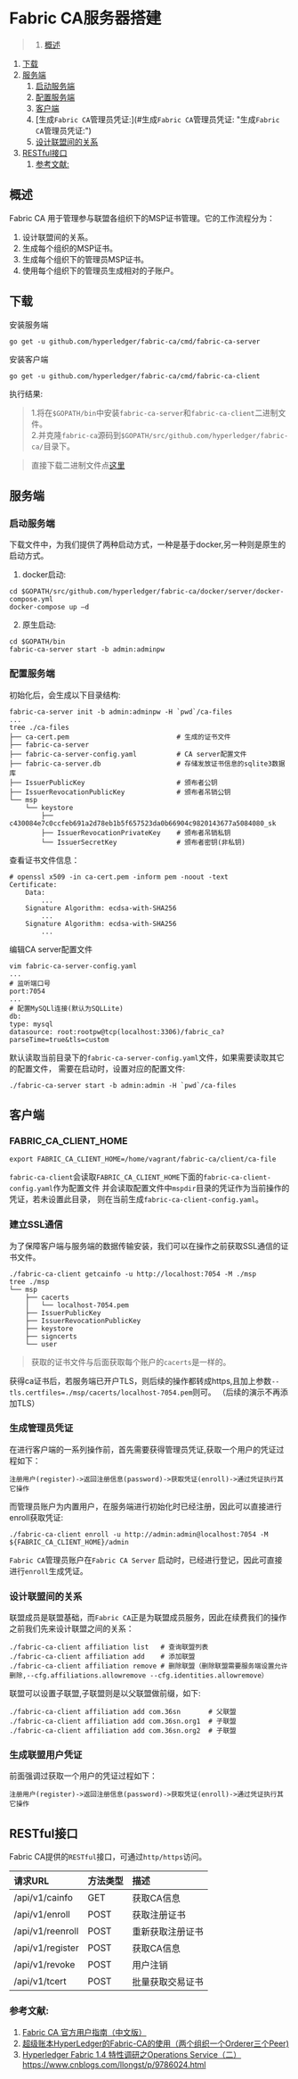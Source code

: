 # Fabric CA服务器搭建
>1. [概述](#概述 "概述")
1. [下载](#下载 "下载")
1. [服务端](#服务端 "服务端")
	1. [启动服务端](#启动服务端 "启动服务端")
	1. [配置服务端](#配置服务端 "配置服务端")
	1. [客户端](#客户端 "客户端")
	1. [生成`Fabric CA`管理员凭证:](#生成`Fabric CA`管理员凭证: "生成`Fabric CA`管理员凭证:")
	1. [设计联盟间的关系](#设计联盟间的关系 "设计联盟间的关系")
1. [RESTful接口](#RESTful接口 "RESTful接口")
	1. [参考文献:](#参考文献: "参考文献:")


## 概述
Fabric CA 用于管理参与联盟各组织下的MSP证书管理。它的工作流程分为：
1. 设计联盟间的关系。
2. 生成每个组织的MSP证书。
3. 生成每个组织下的管理员MSP证书。
4. 使用每个组织下的管理员生成相对的子账户。


## 下载
安装服务端
```
go get -u github.com/hyperledger/fabric-ca/cmd/fabric-ca-server
```
安装客户端
```
go get -u github.com/hyperledger/fabric-ca/cmd/fabric-ca-client
```
执行结果:
>1.将在`$GOPATH/bin`中安装`fabric-ca-server`和`fabric-ca-client`二进制文件。  
 2.并克隆`fabric-ca`源码到`$GOPATH/src/github.com/hyperledger/fabric-ca/`目录下。

>直接下载二进制文件点[这里](https://nexus.hyperledger.org/content/repositories/releases/org/hyperledger/fabric-ca)

## 服务端
### 启动服务端
下载文件中，为我们提供了两种启动方式，一种是基于docker,另一种则是原生的启动方式。
1. docker启动:
```
cd $GOPATH/src/github.com/hyperledger/fabric-ca/docker/server/docker-compose.yml
docker-compose up –d
```
2. 原生启动:
```
cd $GOPATH/bin
fabric-ca-server start -b admin:adminpw
```

### 配置服务端
初始化后，会生成以下目录结构:
```
fabric-ca-server init -b admin:adminpw -H `pwd`/ca-files
...
tree ./ca-files
├── ca-cert.pem                           # 生成的证书文件
├── fabric-ca-server
├── fabric-ca-server-config.yaml          # CA server配置文件
├── fabric-ca-server.db                   # 存储发放证书信息的sqlite3数据库
├── IssuerPublicKey                       # 颁布者公钥
├── IssuerRevocationPublicKey             # 颁布者吊销公钥
└── msp
    └── keystore
        ├── c430084e7c0ccfeb691a2d78eb1b5f657523da0b66904c9820143677a5084080_sk
        ├── IssuerRevocationPrivateKey    # 颁布者吊销私钥
        └── IssuerSecretKey               # 颁布者密钥(非私钥)
```
查看证书文件信息：
```
# openssl x509 -in ca-cert.pem -inform pem -noout -text
Certificate:
    Data:
        ...
    Signature Algorithm: ecdsa-with-SHA256
        ...
    Signature Algorithm: ecdsa-with-SHA256
        ...
```
编辑CA server配置文件
```
vim fabric-ca-server-config.yaml
...
# 监听端口号
port:7054
...
# 配置MySQLl连接(默认为SQLLite)
db:
type: mysql
datasource: root:rootpw@tcp(localhost:3306)/fabric_ca?parseTime=true&tls=custom
```
默认读取当前目录下的`fabric-ca-server-config.yaml`文件，如果需要读取其它的配置文件，
需要在启动时，设置对应的配置文件:
```
./fabric-ca-server start -b admin:admin -H `pwd`/ca-files
```

## 客户端
### FABRIC_CA_CLIENT_HOME
```
export FABRIC_CA_CLIENT_HOME=/home/vagrant/fabric-ca/client/ca-file
```
`fabric-ca-client`会读取`FABRIC_CA_CLIENT_HOME`下面的`fabric-ca-client-config.yaml`作为配置文件
并会读取配置文件中`mspdir`目录的凭证作为当前操作的凭证，若未设置此目录，
则在当前生成`fabric-ca-client-config.yaml`。

### 建立SSL通信
为了保障客户端与服务端的数据传输安装，我们可以在操作之前获取SSL通信的证书文件。
```
./fabric-ca-client getcainfo -u http://localhost:7054 -M ./msp
tree ./msp
└── msp
    ├── cacerts
    │   └── localhost-7054.pem
    ├── IssuerPublicKey
    ├── IssuerRevocationPublicKey
    ├── keystore
    ├── signcerts
    └── user
```    
> 获取的证书文件与后面获取每个账户的`cacerts`是一样的。

获得ca证书后，若服务端已开户TLS，则后续的操作都转成https,且加上参数`--tls.certfiles=./msp/cacerts/localhost-7054.pem`则可。
（后续的演示不再添加TLS）

### 生成管理员凭证
在进行客户端的一系列操作前，首先需要获得管理员凭证,获取一个用户的凭证过程如下：
```
注册用户(register)->返回注册信息(password)->获取凭证(enroll)->通过凭证执行其它操作
```
而管理员账户为内置用户，在服务端进行初始化时已经注册，因此可以直接进行enroll获取凭证:
```
./fabric-ca-client enroll -u http://admin:admin@localhost:7054 -M ${FABRIC_CA_CLIENT_HOME}/admin
```
`Fabric CA`管理员账户在`Fabric CA Server` 启动时，已经进行登记，因此可直接进行`enroll`生成凭证。

### 设计联盟间的关系
联盟成员是联盟基础，而`Fabric CA`正是为联盟成员服务，因此在续费我们的操作之前我们先来设计联盟之间的关系：
```
./fabric-ca-client affiliation list   # 查询联盟列表
./fabric-ca-client affiliation add    # 添加联盟
./fabric-ca-client affiliation remove # 删除联盟（删除联盟需要服务端设置允许删除,--cfg.affiliations.allowremove --cfg.identities.allowremove）
```
联盟可以设置子联盟,子联盟则是以父联盟做前缀，如下:
```
./fabric-ca-client affiliation add com.36sn       # 父联盟
./fabric-ca-client affiliation add com.36sn.org1  # 子联盟
./fabric-ca-client affiliation add com.36sn.org2  # 子联盟
```

### 生成联盟用户凭证
前面强调过获取一个用户的凭证过程如下：
```
注册用户(register)->返回注册信息(password)->获取凭证(enroll)->通过凭证执行其它操作
```


## RESTful接口
Fabric CA提供的`RESTful`接口，可通过`http/https`访问。

| 请求URL | 方法类型 | 描述
| :-------- | :------ | :---
| /api/v1/cainfo | GET | 获取CA信息
| /api/v1/enroll | POST | 获取注册证书
| /api/v1/reenroll | POST | 重新获取注册证书
| /api/v1/register | POST | 获取CA信息
| /api/v1/revoke | POST | 用户注销
| /api/v1/tcert | POST | 批量获取交易证书

### 参考文献:  
1. [Fabric CA 官方用户指南（中文版）](https://blog.csdn.net/greedystar/article/details/80344984)
2. [超级账本HyperLedger的Fabric-CA的使用（两个组织一个Orderer三个Peer)](https://blog.csdn.net/lijiaocn/article/details/80261529)
3. [Hyperledger Fabric 1.4 特性调研之Operations Service（二）](https://www.jianshu.com/p/6cf812a9dc50)
https://www.cnblogs.com/llongst/p/9786024.html
